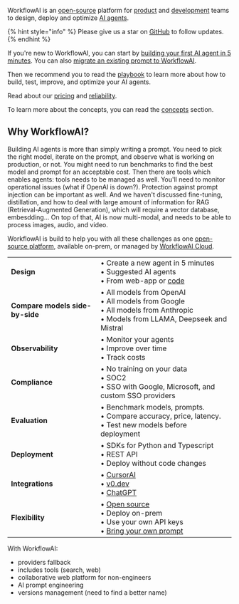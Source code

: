 WorkflowAI is an [open-source](https://github.com/workflowai/workflowai) platform for [product](getting-started/for-product-managers.md) and [development](getting-started/for-developers.md) teams to design, deploy and optimize [AI agents](/docs/playbook/what-is-an-ai-agent.md).

{% hint style="info" %}
Please give us a star on [GitHub](https://github.com/workflowai/workflowai) to follow updates.
{% endhint %}

If you're new to WorkflowAI, you can start by [building your first AI agent in 5 minutes](getting-started/first-agent.md). You can also [migrate an existing prompt to WorkflowAI](getting-started/migrate.md).

Then we recommend you to read the [playbook](playbook/introduction.md) to learn more about how to build, test, improve, and optimize your AI agents.

Read about our [pricing](cloud/pricing.md) and [reliability](cloud/reliability.md).

To learn more about the concepts, you can read the [concepts](concepts/ai-agents.md) section.

## Why WorkflowAI?
Building AI agents is more than simply writing a prompt. You need to pick the right model, iterate on the prompt, and observe what is working on production, or not. You might need to run benchmarks to find the best model and prompt for an acceptable cost. Then there are tools which enables agents: tools needs to be managed as well. You'll need to monitor operational issues (what if OpenAI is down?). Protection against prompt injection can be important as well. And we haven't discussed fine-tuning, distillation, and how to deal with large amount of information for RAG (Retrieval-Augmented Generation), which will require a vector database, embesdding... On top of that, AI is now multi-modal, and needs to be able to process images, audio, and video.

WorkflowAI is build to help you with all these challenges as one [open-source platform](https://github.com/workflowai/workflowai), available on-prem, or managed by [WorkflowAI Cloud](cloud/introduction.md).

|  |  |
|---------|----------|
| **Design** | • Create a new agent in 5 minutes<br>• Suggested AI agents<br>• From web-app or [code](/docs/integrations/cursor.md) |
| **Compare models side-by-side** | • All models from OpenAI<br>• All models from Google<br>• All models from Anthropic<br>• Models from LLAMA, Deepseek and Mistral |
| **Observability** | • Monitor your agents<br>• Improve over time<br>• Track costs |
| **Compliance** | • No training on your data<br>• SOC2<br>• SSO with Google, Microsoft, and custom SSO providers |
| **Evaluation** | • Benchmark models, prompts.<br>• Compare accuracy, price, latency.<br>• Test new models before deployment |
| **Deployment** | • SDKs for Python and Typescript<br>• REST API<br>• Deploy without code changes |
| **Integrations** | • [CursorAI](integrations/cursor.md)<br>• [v0.dev](integrations/v0.dev.md)<br>• [ChatGPT](integrations/chatgpt.md) |
| **Flexibility** | • [Open source](https://github.com/workflowai/workflowai)<br>• Deploy on-prem<br>• Use your own API keys<br>• [Bring your own prompt](/docs/advanced/prompt.md) |

With WorkflowAI:
- providers fallback
- includes tools (search, web)
- collaborative web platform for non-engineers
- AI prompt engineering
- versions management (need to find a better name)